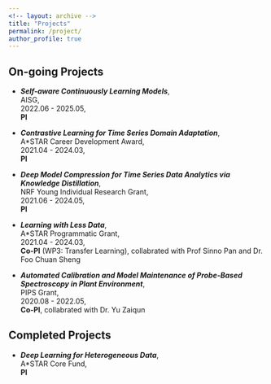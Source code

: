 ```yaml
---
<!-- layout: archive -->
title: "Projects"
permalink: /project/
author_profile: true
---
```

## On-going Projects
* ***Self-aware Continuously Learning Models***,  
AISG,  
2022.06 - 2025.05,  
<b>PI</b>  


* ***Contrastive Learning for Time Series Domain Adaptation***,  
A*STAR Career Development Award,  
2021.04 - 2024.03,  
<b>PI</b>  


* ***Deep Model Compression for Time Series Data Analytics via Knowledge Distillation***,  
NRF Young Individual Research Grant,   
2021.06 - 2024.05,  
**PI**  

* ***Learning with Less Data***,  
A*STAR Programmatic Grant,   
2021.04 - 2024.03,   
<b>Co-PI</b> (WP3: Transfer Learning), collabrated with Prof Sinno Pan and Dr. Foo Chuan Sheng  

* ***Automated Calibration and Model Maintenance of Probe-Based Spectroscopy in Plant Environment***,   
PIPS Grant,  
2020.08 - 2022.05,  
<b>Co-PI</b>, collabrated with Dr. Yu Zaiqun  

## Completed Projects
* ***Deep Learning for Heterogeneous Data***,   
A*STAR Core Fund,   
<b>PI</b>



